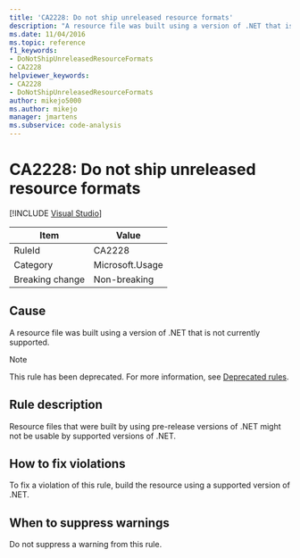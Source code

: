 ```yaml
---
title: 'CA2228: Do not ship unreleased resource formats'
description: "A resource file was built using a version of .NET that is not currently supported."
ms.date: 11/04/2016
ms.topic: reference
f1_keywords:
- DoNotShipUnreleasedResourceFormats
- CA2228
helpviewer_keywords:
- CA2228
- DoNotShipUnreleasedResourceFormats
author: mikejo5000
ms.author: mikejo
manager: jmartens
ms.subservice: code-analysis
---
```

# CA2228: Do not ship unreleased resource formats

 [!INCLUDE [Visual Studio](~/includes/applies-to-version/vs-windows-only.md)]

|Item|Value|
|-|-|
|RuleId|CA2228|
|Category|Microsoft.Usage|
|Breaking change|Non-breaking|

## Cause
A resource file was built using a version of .NET that is not currently supported.

> [!NOTE]
> This rule has been deprecated. For more information, see [Deprecated rules](fxcop-unported-deprecated-rules.md).

## Rule description

Resource files that were built by using pre-release versions of .NET might not be usable by supported versions of .NET.

## How to fix violations

To fix a violation of this rule, build the resource using a supported version of .NET.

## When to suppress warnings

Do not suppress a warning from this rule.
